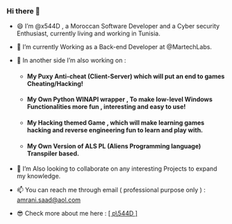 ### Hi there 👋

- 😄 I’m @x544D , a Moroccan Software Developer and a Cyber security Enthusiast, currently living and working in Tunisia.
- 🌱 I’m currently Working as a Back-end Developer at @MartechLabs.
- 🔭 In another side I’m also working on :

    + #### My Puxy Anti-cheat (Client-Server) which will put an end to games Cheating/Hacking!
    + #### My Own Python WINAPI wrapper , To make low-level Windows Functionalities more fun , interesting and easy to use!
    + #### My Hacking themed Game , which will make learning games hacking and reverse engineering fun to learn and play with.
    + #### My Own Version of ALS PL (Aliens Programming language) Transpiler based.

- 💞️ I’m Also looking to collaborate on any interesting Projects to expand my knowledge.
- 📫 You can reach me through email ( professional purpose only ) : amrani.saad@aol.com
- 😎 Check more about me here : <a href="https://x544d.github.io" target="_blank">[ p\544D ]</a>
